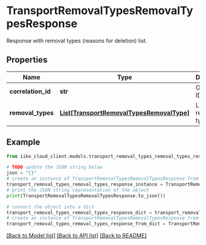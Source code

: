 # TransportRemovalTypesRemovalTypesResponse

Response with removal types (reasons for deletion) list.

## Properties

Name | Type | Description | Notes
------------ | ------------- | ------------- | -------------
**correlation_id** | **str** | Operation ID. | 
**removal_types** | [**List[TransportRemovalTypesRemovalType]**](TransportRemovalTypesRemovalType.md) | List of removal types. | 

## Example

```python
from iiko_cloud_client.models.transport_removal_types_removal_types_response import TransportRemovalTypesRemovalTypesResponse

# TODO update the JSON string below
json = "{}"
# create an instance of TransportRemovalTypesRemovalTypesResponse from a JSON string
transport_removal_types_removal_types_response_instance = TransportRemovalTypesRemovalTypesResponse.from_json(json)
# print the JSON string representation of the object
print(TransportRemovalTypesRemovalTypesResponse.to_json())

# convert the object into a dict
transport_removal_types_removal_types_response_dict = transport_removal_types_removal_types_response_instance.to_dict()
# create an instance of TransportRemovalTypesRemovalTypesResponse from a dict
transport_removal_types_removal_types_response_from_dict = TransportRemovalTypesRemovalTypesResponse.from_dict(transport_removal_types_removal_types_response_dict)
```
[[Back to Model list]](../README.md#documentation-for-models) [[Back to API list]](../README.md#documentation-for-api-endpoints) [[Back to README]](../README.md)


